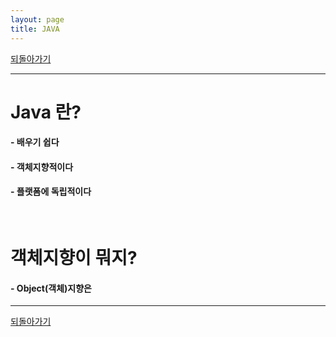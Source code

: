 ```yaml
---
layout: page
title: JAVA
---
```


[되돌아가기](https://leesohyeon96.github.io/study)  

***

# Java 란?  
#### - 배우기 쉽다
#### - 객체지향적이다
#### - 플랫폼에 독립적이다
<br/>

# 객체지향이 뭐지?
#### - Object(객체)지향은 

***  

[되돌아가기](https://leesohyeon96.github.io/study)  
